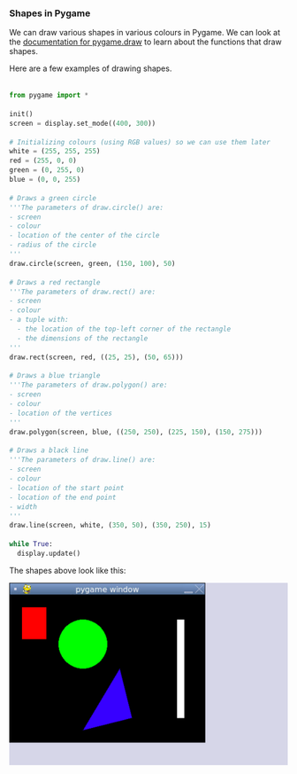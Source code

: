 ### Shapes in Pygame

We can draw various shapes in various colours in Pygame. We can look at the [documentation for pygame.draw](https://www.pygame.org/docs/ref/draw.html) to learn about the functions that draw shapes. 

Here are a few examples of drawing shapes.

```python

from pygame import *

init()
screen = display.set_mode((400, 300))

# Initializing colours (using RGB values) so we can use them later
white = (255, 255, 255)
red = (255, 0, 0)
green = (0, 255, 0)
blue = (0, 0, 255)

# Draws a green circle
'''The parameters of draw.circle() are:
- screen
- colour
- location of the center of the circle
- radius of the circle
'''
draw.circle(screen, green, (150, 100), 50)

# Draws a red rectangle
'''The parameters of draw.rect() are:
- screen
- colour
- a tuple with:
  - the location of the top-left corner of the rectangle
  - the dimensions of the rectangle
'''
draw.rect(screen, red, ((25, 25), (50, 65)))

# Draws a blue triangle
'''The parameters of draw.polygon() are:
- screen
- colour
- location of the vertices
'''
draw.polygon(screen, blue, ((250, 250), (225, 150), (150, 275)))

# Draws a black line
'''The parameters of draw.line() are:
- screen
- colour
- location of the start point
- location of the end point
- width
'''
draw.line(screen, white, (350, 50), (350, 250), 15)

while True:
  display.update()
```

The shapes above look like this:

![](../Images/Shapes1.png)

